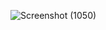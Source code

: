 ![Screenshot (1050)](https://github.com/user-attachments/assets/d7afee33-0210-494d-a217-e4a53f851b32)
